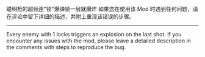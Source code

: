 聪明枪的超频连"锁"爆弹锁一层就爆炸
如果您在使用该 Mod 时遇到任何问题，请在评论中留下详细的描述，并附上重现该错误的步骤。
____________________________________________________________________________
Every enemy with 1 locks triggers an explosion on the last shot.
If you encounter any issues with the mod, please leave a detailed description in the comments with steps to reproduce the bug.
